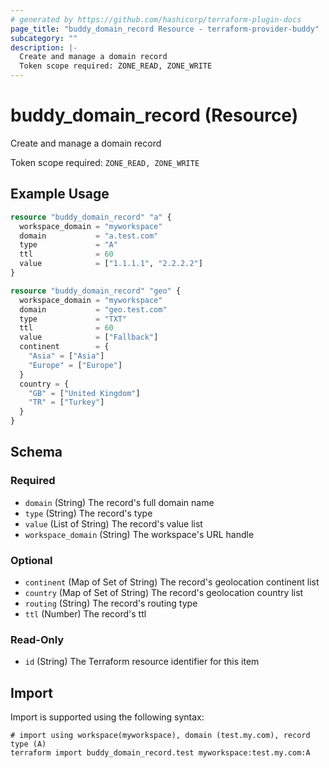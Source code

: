 ```yaml
---
# generated by https://github.com/hashicorp/terraform-plugin-docs
page_title: "buddy_domain_record Resource - terraform-provider-buddy"
subcategory: ""
description: |-
  Create and manage a domain record
  Token scope required: ZONE_READ, ZONE_WRITE
---
```


# buddy_domain_record (Resource)

Create and manage a domain record

Token scope required: `ZONE_READ, ZONE_WRITE`

## Example Usage

```terraform
resource "buddy_domain_record" "a" {
  workspace_domain = "myworkspace"
  domain           = "a.test.com"
  type             = "A"
  ttl              = 60
  value            = ["1.1.1.1", "2.2.2.2"]
}

resource "buddy_domain_record" "geo" {
  workspace_domain = "myworkspace"
  domain           = "geo.test.com"
  type             = "TXT"
  ttl              = 60
  value            = ["Fallback"]
  continent        = {
    "Asia" = ["Asia"]
    "Europe" = ["Europe"]
  }
  country = {
    "GB" = ["United Kingdom"]
    "TR" = ["Turkey"]
  }
}
```

<!-- schema generated by tfplugindocs -->
## Schema

### Required

- `domain` (String) The record's full domain name
- `type` (String) The record's type
- `value` (List of String) The record's value list
- `workspace_domain` (String) The workspace's URL handle

### Optional

- `continent` (Map of Set of String) The record's geolocation continent list
- `country` (Map of Set of String) The record's geolocation country list
- `routing` (String) The record's routing type
- `ttl` (Number) The record's ttl

### Read-Only

- `id` (String) The Terraform resource identifier for this item

## Import

Import is supported using the following syntax:

```shell
# import using workspace(myworkspace), domain (test.my.com), record type (A)
terraform import buddy_domain_record.test myworkspace:test.my.com:A
```
